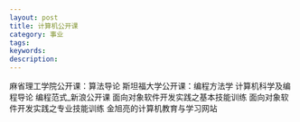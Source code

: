 ```yaml
---
layout: post
title: 计算机公开课
category: 事业
tags: 
keywords: 
description: 
---
```




麻省理工学院公开课：算法导论
斯坦福大学公开课：编程方法学
计算机科学及编程导论
编程范式_新浪公开课
面向对象软件开发实践之基本技能训练
面向对象软件开发实践之专业技能训练
金旭亮的计算机教育与学习网站






